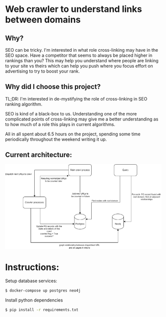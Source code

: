 # Web crawler to understand links between domains
## Why?
SEO can be tricky. I'm interested in what role cross-linking may have
in the SEO space. Have a competitor that seems to always be placed higher
in rankings than you? This may help you understand where people are linking
to your site vs theirs which can help you push where you focus effort on
advertising to try to boost your rank.

## Why did I choose this project?
TL;DR: I'm interested in de-mystifying the role of cross-linking in SEO
ranking algorithm.

SEO is kind of a black-box to us. Understanding one of the more complicated
points of cross-linking may give me a better understanding as to how much of
a role this plays in current algorithms.

All in all spent about 6.5 hours on the
project, spending some time periodically throughout the weekend writing
it up.

## Current architecture:
![ARCH](img/existing-arch.png)

# Instructions:
Setup database services:
```sh
$ docker-compose up postgres neo4j
```
Install python dependencies
```sh
$ pip install -r requirements.txt
```